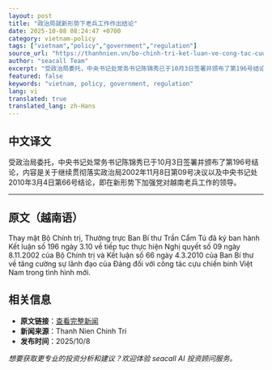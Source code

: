 ```yaml
---
layout: post
title: "政治局就新形势下老兵工作作出结论"
date: 2025-10-08 08:24:47 +0700
category: vietnam-policy
tags: ["vietnam","policy","government","regulation"]
source_url: "https://thanhnien.vn/bo-chinh-tri-ket-luan-ve-cong-tac-cuu-chien-binh-trong-tinh-hinh-moi-185251008112846555.htm"
author: "seacall Team"
excerpt: "受政治局委托，中央书记处常务书记陈锦秀已于10月3日签署并颁布了第196号结论，内容是关于继续贯彻落实政治局2002年11月8日第09号决议以及中央书记处2010年3月4日第66号结论，即在新形势下加强党对越南老兵工作的领导。..."
featured: false
keywords: "vietnam, policy, government, regulation"
lang: vi
translated: true
translated_lang: zh-Hans
---
```


## 中文译文

受政治局委托，中央书记处常务书记陈锦秀已于10月3日签署并颁布了第196号结论，内容是关于继续贯彻落实政治局2002年11月8日第09号决议以及中央书记处2010年3月4日第66号结论，即在新形势下加强党对越南老兵工作的领导。

---

## 原文（越南语）

Thay mặt Bộ Ch&iacute;nh trị, Thường trực Ban B&iacute; thư Trần Cẩm T&uacute; đ&atilde; k&yacute; ban h&agrave;nh Kết luận số 196 ng&agrave;y 3.10 về tiếp tục thực hiện Nghị quyết số 09 ng&agrave;y 8.11.2002 của Bộ Ch&iacute;nh trị v&agrave; Kết luận số 66 ng&agrave;y 4.3.2010 của Ban B&iacute; thư về tăng cường sự l&atilde;nh đạo của Đảng đối với c&ocirc;ng t&aacute;c cựu chiến binh Việt Nam trong t&igrave;nh h&igrave;nh mới.

## 相关信息

- **原文链接**：[查看完整新闻](https://thanhnien.vn/bo-chinh-tri-ket-luan-ve-cong-tac-cuu-chien-binh-trong-tinh-hinh-moi-185251008112846555.htm)
- **新闻来源**：Thanh Nien Chinh Tri
- **发布时间**：2025/10/8

*想要获取更专业的投资分析和建议？欢迎体验 seacall AI 投资顾问服务。*